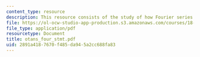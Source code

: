 ```yaml
---
content_type: resource
description: This resource consists of the study of how Fourier series converges.
file: https://ol-ocw-studio-app-production.s3.amazonaws.com/courses/18-385j-nonlinear-dynamics-and-chaos-fall-2004/2891a4187670f485da945a2cc688fa83_otans_four_stmt.pdf
file_type: application/pdf
resourcetype: Document
title: otans_four_stmt.pdf
uid: 2891a418-7670-f485-da94-5a2cc688fa83
---
```

